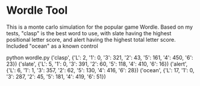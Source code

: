 # Wordle Tool

This is a monte carlo simulation for the popular game Wordle. Based on my tests,
"clasp" is the best word to use, with slate having the highest positional letter
score, and alert having the highest total letter score. Included "ocean" as a
known control

python wordle.py
('clasp', {'L': 2, '1': 0, '3': 321, '2': 43, '5': 161, '4': 450, '6': 23})
('slate', {'L': 5, '1': 0, '3': 391, '2': 60, '5': 118, '4': 410, '6': 16})
('alert', {'L': 6, '1': 1, '3': 357, '2': 62, '5': 130, '4': 416, '6': 28})
('ocean', {'L': 17, '1': 0, '3': 287, '2': 45, '5': 181, '4': 419, '6': 51})
